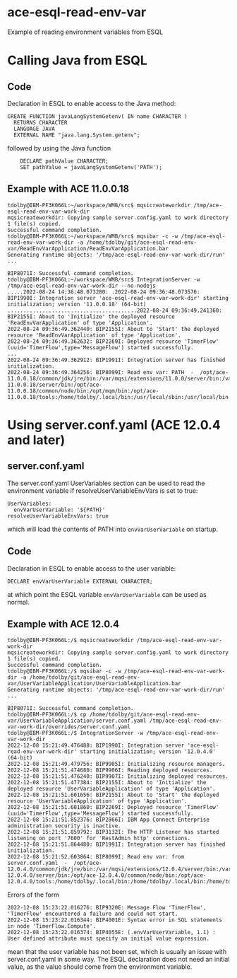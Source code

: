 # ace-esql-read-env-var
Example of reading environment variables from ESQL

# Calling Java from ESQL

## Code

Declaration in ESQL to enable access to the Java method:
```
CREATE FUNCTION javaLangSystemGetenv( IN name CHARACTER )
  RETURNS CHARACTER
  LANGUAGE JAVA
  EXTERNAL NAME "java.lang.System.getenv";
```

followed by using the Java function

```
    DECLARE pathValue CHARACTER;
    SET pathValue = javaLangSystemGetenv('PATH');
```        

## Example with ACE 11.0.0.18

```
tdolby@IBM-PF3K066L:~/workspace/WMB/src$ mqsicreateworkdir /tmp/ace-esql-read-env-var-work-dir
mqsicreateworkdir: Copying sample server.config.yaml to work directory
1 file(s) copied.
Successful command completion.
tdolby@IBM-PF3K066L:~/workspace/WMB/src$ mqsibar -c -w /tmp/ace-esql-read-env-var-work-dir -a /home/tdolby/git/ace-esql-read-env-var/ReadEnvVarApplication/ReadEnvVarApplication.bar
Generating runtime objects: '/tmp/ace-esql-read-env-var-work-dir/run' ...

BIP8071I: Successful command completion.
tdolby@IBM-PF3K066L:~/workspace/WMB/src$ IntegrationServer -w /tmp/ace-esql-read-env-var-work-dir --no-nodejs
.....2022-08-24 14:36:48.073280: .2022-08-24 09:36:48.073576: BIP1990I: Integration server 'ace-esql-read-env-var-work-dir' starting initialization; version '11.0.0.18' (64-bit)
.........................................2022-08-24 09:36:49.241360: BIP2155I: About to 'Initialize' the deployed resource 'ReadEnvVarApplication' of type 'Application'.
2022-08-24 09:36:49.362440: BIP2155I: About to 'Start' the deployed resource 'ReadEnvVarApplication' of type 'Application'.
2022-08-24 09:36:49.362632: BIP2269I: Deployed resource 'TimerFlow' (uuid='TimerFlow',type='MessageFlow') started successfully.
...
2022-08-24 09:36:49.362912: BIP1991I: Integration server has finished initialization.
2022-08-24 09:36:49.364256: BIP8099I: Read env var: PATH  -  /opt/ace-11.0.0.18/common/jdk/jre/bin:/var/mqsi/extensions/11.0.0/server/bin:/var/mqsi/extensions/11.0.0/bin:/opt/ace-11.0.0.18/server/bin:/opt/ace-11.0.0.18/common/node/bin:/opt/mqm/bin:/opt/ace-11.0.0.18/tools:/home/tdolby/.local/bin:/usr/local/sbin:/usr/local/bin:/usr/sbin:/usr/bin:/sbin:/bin:/usr/games:/usr/local/games:/snap/bin
```

# Using server.conf.yaml (ACE 12.0.4 and later)

## server.conf.yaml

The server.conf.yaml UserVariables section can be used to read the environment
variable if resolveUserVariableEnvVars is set to true:

```
UserVariables:
  envVarUserVariable: '${PATH}'
resolveUserVariableEnvVars: true
```

which will load the contents of PATH into `envVarUserVariable` on startup.

## Code

Declaration in ESQL to enable access to the user variable:

```
DECLARE envVarUserVariable EXTERNAL CHARACTER;
```

at which point the ESQL variable `envVarUserVariable` can be used as normal.

## Example with ACE 12.0.4

```
tdolby@IBM-PF3K066L:/$ mqsicreateworkdir /tmp/ace-esql-read-env-var-work-dir
mqsicreateworkdir: Copying sample server.config.yaml to work directory
1 file(s) copied.
Successful command completion.
tdolby@IBM-PF3K066L:/$ mqsibar -c -w /tmp/ace-esql-read-env-var-work-dir -a /home/tdolby/git/ace-esql-read-env-var/UserVariableApplication/UserVariableApplication.bar
Generating runtime objects: '/tmp/ace-esql-read-env-var-work-dir/run' ...

BIP8071I: Successful command completion. 
tdolby@IBM-PF3K066L:/$ cp /home/tdolby/git/ace-esql-read-env-var/UserVariableApplication/server.conf.yaml /tmp/ace-esql-read-env-var-work-dir/overrides/server.conf.yaml
tdolby@IBM-PF3K066L:/$ IntegrationServer -w /tmp/ace-esql-read-env-var-work-dir
2022-12-08 15:21:49.476488: BIP1990I: Integration server 'ace-esql-read-env-var-work-dir' starting initialization; version '12.0.4.0' (64-bit) 
2022-12-08 15:21:49.479756: BIP9905I: Initializing resource managers. 
2022-12-08 15:21:51.474680: BIP9906I: Reading deployed resources. 
2022-12-08 15:21:51.476240: BIP9907I: Initializing deployed resources. 
2022-12-08 15:21:51.477384: BIP2155I: About to 'Initialize' the deployed resource 'UserVariableApplication' of type 'Application'. 
2022-12-08 15:21:51.601656: BIP2155I: About to 'Start' the deployed resource 'UserVariableApplication' of type 'Application'. 
2022-12-08 15:21:51.601860: BIP2269I: Deployed resource 'TimerFlow' (uuid='TimerFlow',type='MessageFlow') started successfully. 
2022-12-08 15:21:51.852376: BIP2866I: IBM App Connect Enterprise administration security is inactive. 
2022-12-08 15:21:51.859792: BIP3132I: The HTTP Listener has started listening on port '7600' for 'RestAdmin http' connections. 
2022-12-08 15:21:51.864480: BIP1991I: Integration server has finished initialization. 
2022-12-08 15:21:52.603864: BIP8099I: Read env var: from server.conf.yaml  -  /opt/ace-12.0.4.0/common/jdk/jre/bin:/var/mqsi/extensions/12.0.4/server/bin:/var/mqsi/extensions/12.0.4/bin:/opt/ace-12.0.4.0/server/bin:/opt/ace-12.0.4.0/common/node/bin:/opt/ace-12.0.4.0/tools:/home/tdolby/.local/bin:/home/tdolby/.local/bin:/home/tdolby/.local/bin:/usr/local/sbin:/usr/local/bin:/usr/sbin:/usr/bin:/sbin:/bin:/usr/games:/usr/local/games:/snap/bin
```

Errors of the form

```
2022-12-08 15:23:22.016276: BIP9320E: Message Flow 'TimerFlow', 'TimerFlow' encountered a failure and could not start. 
2022-12-08 15:23:22.016344: BIP4001E: Syntax error in SQL statements in node 'TimerFlow.Compute'. 
2022-12-08 15:23:22.016374: BIP4055E: (.envVarUserVariable, 1.1) : User defined attribute must specify an initial value expression. 
```

mean that the user variable has not been set, which is usually an issue with server.conf.yaml in some way. The ESQL
declaration does not need an initial value, as the value should come from the environment variable.
